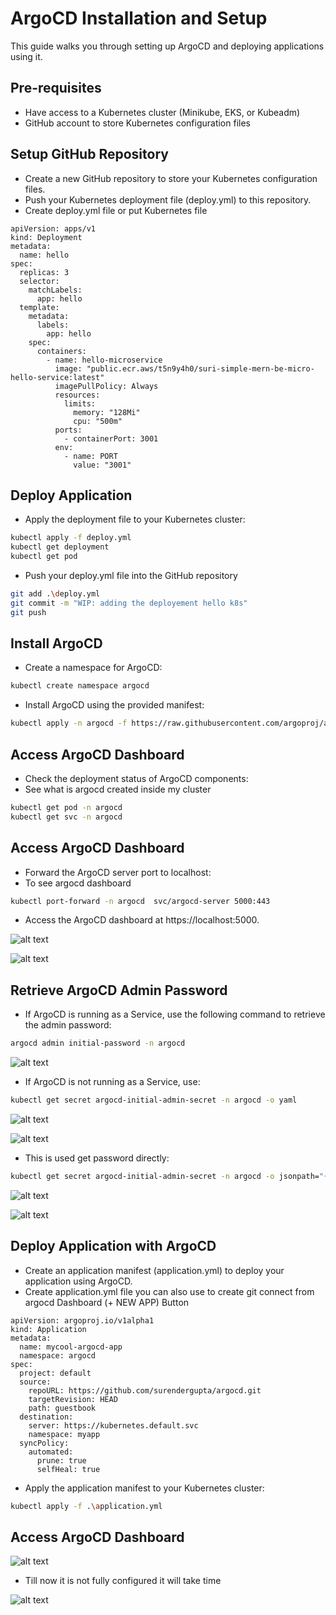 ﻿# ArgoCD Installation and Setup

This guide walks you through setting up ArgoCD and deploying applications using it.

## Pre-requisites
- Have access to a Kubernetes cluster (Minikube, EKS, or Kubeadm)
- GitHub account to store Kubernetes configuration files

## Setup GitHub Repository
- Create a new GitHub repository to store your Kubernetes configuration files.
- Push your Kubernetes deployment file (deploy.yml) to this repository.
- Create deploy.yml file or put Kubernetes file

```
apiVersion: apps/v1
kind: Deployment
metadata:
  name: hello
spec:
  replicas: 3
  selector:
    matchLabels:
      app: hello
  template:
    metadata:
      labels:
        app: hello
    spec:
      containers:
        - name: hello-microservice
          image: "public.ecr.aws/t5n9y4h0/suri-simple-mern-be-micro-hello-service:latest"
          imagePullPolicy: Always
          resources:
            limits:
              memory: "128Mi"
              cpu: "500m"
          ports:
            - containerPort: 3001
          env:
            - name: PORT
              value: "3001"

```

## Deploy Application

- Apply the deployment file to your Kubernetes cluster:

```bash
kubectl apply -f deploy.yml
kubectl get deployment
kubectl get pod 
```

- Push your deploy.yml file into the GitHub repository

```bash
git add .\deploy.yml
git commit -m "WIP: adding the deployement hello k8s"
git push 
```

## Install ArgoCD

- Create a namespace for ArgoCD:

```bash
kubectl create namespace argocd
```

- Install ArgoCD using the provided manifest:

```bash
kubectl apply -n argocd -f https://raw.githubusercontent.com/argoproj/argo-cd/stable/manifests/install.yaml
```

## Access ArgoCD Dashboard

- Check the deployment status of ArgoCD components:
- See what is argocd created inside my cluster

```bash
kubectl get pod -n argocd
kubectl get svc -n argocd

```

## Access ArgoCD Dashboard

- Forward the ArgoCD server port to localhost:
- To see argocd dashboard

```bash
kubectl port-forward -n argocd  svc/argocd-server 5000:443

```
- Access the ArgoCD dashboard at https://localhost:5000.
  
![alt text](./screenshots/image.png)

![alt text](./screenshots/image-1.png)

## Retrieve ArgoCD Admin Password

- If ArgoCD is running as a Service, use the following command to retrieve the admin password:

```bash
argocd admin initial-password -n argocd

```

![alt text](./screenshots/image-3.png)

- If ArgoCD is not running as a Service, use:

```bash
kubectl get secret argocd-initial-admin-secret -n argocd -o yaml

```

![alt text](./screenshots/image-2.png)

![alt text](./screenshots/image-4.png)

- This is used get password directly:
  
```bash
kubectl get secret argocd-initial-admin-secret -n argocd -o jsonpath="{.data.password}" | base64 -d
```

![alt text](./screenshots/image-5.png)

![alt text](./screenshots/image-6.png)

## Deploy Application with ArgoCD
- Create an application manifest (application.yml) to deploy your application using ArgoCD.
- Create application.yml file you can also use to create git connect from argocd Dashboard (+ NEW APP) Button

```
apiVersion: argoproj.io/v1alpha1
kind: Application
metadata:
  name: mycool-argocd-app
  namespace: argocd
spec:
  project: default
  source:
    repoURL: https://github.com/surendergupta/argocd.git
    targetRevision: HEAD
    path: guestbook
  destination:
    server: https://kubernetes.default.svc
    namespace: myapp
  syncPolicy:
    automated:
      prune: true
      selfHeal: true
```
- Apply the application manifest to your Kubernetes cluster:

```bash
kubectl apply -f .\application.yml
```

## Access ArgoCD Dashboard

![alt text](./screenshots/image-7.png)

- Till now it is not fully configured it will take time

![alt text](./screenshots/image-8.png)
